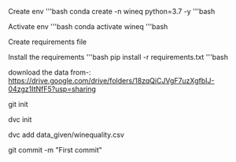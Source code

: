 Create env
'''bash
conda create -n wineq python=3.7 -y
'''bash

Activate env
'''bash
conda activate wineq
'''bash

Create requirements file

Install the requirements
'''bash
pip install -r requirements.txt
'''bash

download the data from-:
https://drive.google.com/drive/folders/18zqQiCJVgF7uzXgfbIJ-04zgz1ItNfF5?usp=sharing

git init

dvc init

dvc add data_given/winequality.csv

git commit -m "First commit"
